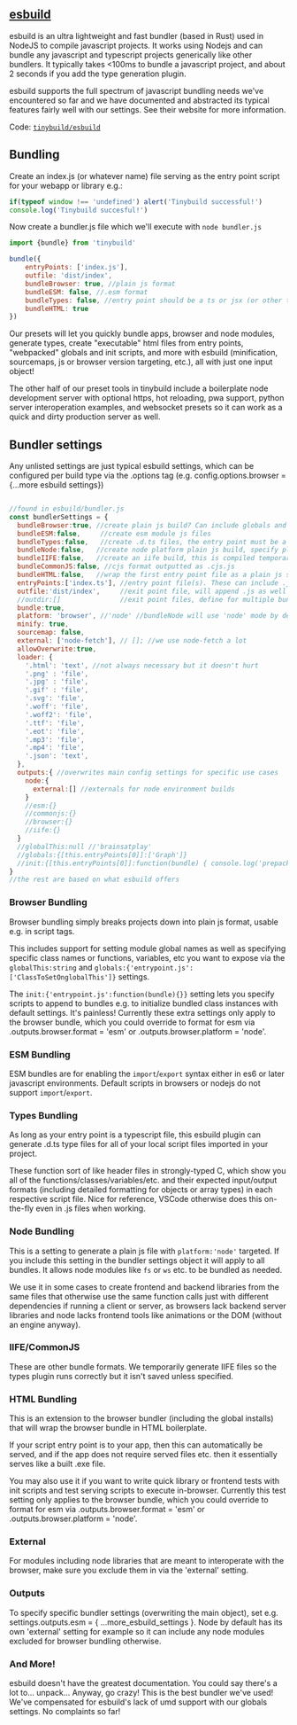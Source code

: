 ##  [esbuild](https://esbuild.github.io/)


esbuild is an ultra lightweight and fast bundler (based in Rust) used in NodeJS to compile javascript projects. It works using Nodejs and can bundle any javascript and typescript projects generically like other bundlers. It typically takes <100ms to bundle a javascript project, and about 2 seconds if you add the type generation plugin.

esbuild supports the full spectrum of javascript bundling needs we've encountered so far and we have documented and abstracted its typical features fairly well with our settings. See their website for more information. 

Code: [`tinybuild/esbuild`](../esbuild)

## Bundling

Create an index.js (or whatever name) file serving as the entry point script for your webapp or library e.g.:

```js
if(typeof window !== 'undefined') alert('Tinybuild successful!')
console.log('Tinybuild succesful!')
```

Now create a bundler.js file which we'll execute with `node bundler.js`
```js
import {bundle} from 'tinybuild'

bundle({
    entryPoints: ['index.js'],
    outfile: 'dist/index',
    bundleBrowser: true, //plain js format
    bundleESM: false, //.esm format
    bundleTypes: false, //entry point should be a ts or jsx (or other typescript) file
    bundleHTML: true
})
```

Our presets will let you quickly bundle apps, browser and node modules, generate types, create "executable" html files from entry points, "webpacked" globals and init scripts, and more with esbuild (minification, sourcemaps, js or browser version targeting, etc.), all with just one input object!

The other half of our preset tools in tinybuild include a boilerplate node development server with optional https, hot reloading, pwa support, python server interoperation examples, and websocket presets so it can work as a quick and dirty production server as well.

## Bundler settings

Any unlisted settings are just typical esbuild settings, which can be configured per build type via the .options tag (e.g. config.options.browser = {...more esbuild settings})
```js

//found in esbuild/bundler.js
const bundlerSettings = {
  bundleBrowser:true, //create plain js build? Can include globals and init scripts
  bundleESM:false,     //create esm module js files
  bundleTypes:false,   //create .d.ts files, the entry point must be a typescript file! (ts, tsx, etc)
  bundleNode:false,   //create node platform plain js build, specify platform:'node' to do the rest of the files 
  bundleIIFE:false,   //create an iife build, this is compiled temporarily to create the types files
  bundleCommonJS:false, //cjs format outputted as .cjs.js
  bundleHTML:false,   //wrap the first entry point file as a plain js script in a boilerplate html file, frontend scripts can be run standalone like a .exe!
  entryPoints:['index.ts'], //entry point file(s). These can include .js, .mjs, .ts, .jsx, .tsx, or other javascript files. Make sure your entry point is a ts file if you want to generate types
  outfile:'dist/index',     //exit point file, will append .js as well as indicators like .esm.js, .node.js for other build flags
  //outdir:[]               //exit point files, define for multiple bundle files
  bundle:true,
  platform: 'browser', //'node' //bundleNode will use 'node' mode by default
  minify: true,
  sourcemap: false,
  external: ['node-fetch'], // []; //we use node-fetch a lot
  allowOverwrite:true, 
  loader: {
    '.html': 'text', //not always necessary but it doesn't hurt
    '.png' : 'file',
    '.jpg' : 'file',
    '.gif' : 'file',
    '.svg': 'file',
    '.woff': 'file',
    '.woff2': 'file',
    '.ttf': 'file',
    '.eot': 'file',
    '.mp3': 'file',
    '.mp4': 'file',
    '.json': 'text',
  },
  outputs:{ //overwrites main config settings for specific use cases
    node:{ 
      external:[] //externals for node environment builds
    }
    //esm:{}
    //commonjs:{}
    //browser:{}
    //iife:{}
  }
  //globalThis:null //'brainsatplay'
  //globals:{[this.entryPoints[0]]:['Graph']}
  //init:{[this.entryPoints[0]]:function(bundle) { console.log('prepackaged bundle script!', bundle); }}
}
//the rest are based on what esbuild offers

```

### Browser Bundling

Browser bundling simply breaks projects down into plain js format, usable e.g. in script tags. 

This includes support for setting module global names as well as specifying specific class names or functions, variables, etc you want to expose via the `globalThis:string` and `globals:{'entrypoint.js':['ClassToSetOnglobalThis']}` settings. 

The `init:{'entrypoint.js':function(bundle){}}` setting lets you specify scripts to append to bundles e.g. to initialize bundled class instances with default settings. It's painless! Currently these extra settings only apply to the browser bundle, which you could override to format for esm via .outputs.browser.format = 'esm' or .outputs.browser.platform = 'node'.

### ESM Bundling

ESM bundles are for enabling the `import`/`export` syntax either in es6 or later javascript environments. Default scripts in browsers or nodejs do not support `import`/`export`. 

### Types Bundling

As long as your entry point is a typescript file, this esbuild plugin can generate .d.ts type files for all of your local script files imported in your project. 

These function sort of like header files in strongly-typed C, which show you all of the functions/classes/variables/etc. and their expected input/output formats (including detailed formatting for objects or array types) in each respective script file. Nice for reference, VSCode otherwise does this on-the-fly even in .js files when working.

### Node Bundling 

This is a setting to generate a plain js file with `platform:'node'` targeted. If you include this setting in the bundler settings object it will apply to all bundles. It allows node modules like `fs` or `ws` etc. to be bundled as needed. 

We use it in some cases to create frontend and backend libraries from the same files that otherwise use the same function calls just with different dependencies if running a client or server, as browsers lack backend server libraries and node lacks frontend tools like animations or the DOM (without an engine anyway). 

### IIFE/CommonJS

These are other bundle formats. We temporarily generate IIFE files so the types plugin runs correctly but it isn't saved unless specified. 

### HTML Bundling

This is an extension to the browser bundler (including the global installs) that will wrap the browser bundle in HTML boilerplate. 

If your script entry point is to your app, then this can automatically be served, and if the app does not require served files etc. then it essentially serves like a built .exe file. 

You may also use it if you want to write quick library or frontend tests with init scripts and test serving scripts to execute in-browser. Currently this test setting only applies to the browser bundle, which you could override to format for esm via .outputs.browser.format = 'esm' or .outputs.browser.platform = 'node'. 

### External

For modules including node libraries that are meant to interoperate with the browser, make sure you exclude them in via the 'external' setting.

### Outputs

To specify specific bundler settings (overwriting the main object), set e.g. settings.outputs.esm = { ...more_esbuild_settings }. Node by default has its own 'external' setting for example so it can include any node modules excluded for browser bundling otherwise.

### And More!

esbuild doesn't have the greatest documentation. You could say there's a lot to... unpack... Anyway, go crazy! This is the best bundler we've used! We've compensated for esbuild's lack of umd support with our globals settings. No complaints so far!
